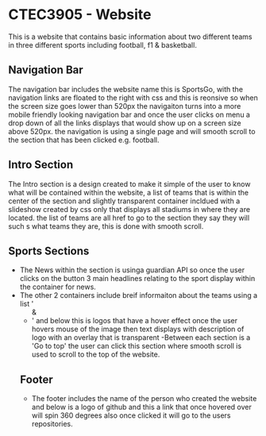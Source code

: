 # CTEC3905 - Website 
This is a website that contains basic information about two different teams in three different sports 
including football, f1 & basketball.

##  Navigation Bar
The navigation bar includes the website name this is SportsGo, with the navigation links are floated to the right with css
and this is reonsive so when the screen size goes lower than 520px the navigaiton turns into a more mobile friendly looking navigation
bar and once the user clicks on menu a drop down of all the links displays that would show up on a screen size above 520px. the navigation
is using a single page and will smooth scroll to the section that has been clicked e.g. football.


## Intro Section
The Intro section is a design created to make it simple of the user to know what will be contained within the website, a list of teams
that is within the center of the section and slightly transparent container incldued with a slideshow created by css only that displays all 
stadiums in where they are located. the list of teams are all href to go to the section they say they will such s what teams they are, 
this is done with smooth scroll.

## Sports Sections
- The News within the section is usinga  guardian API so once the user clicks on the button 3 main headlines relating to the sport display within
the container for news.
- The other 2 containers include breif informaiton about the teams using a list '<ul> & <li>' and below this is logos that have a hover effect once
the user hovers mouse of the image then text displays with description of logo with an overlay that is transparent
-Between each section is a 'Go to top' the user can click this section where smooth scroll is used to scroll to the top of the website.

## Footer
- The footer includes the name of the person who created the website and below is a logo of github and this a link that once hovered over will spin 360 degrees
also once clicked it will go to the users repositories.